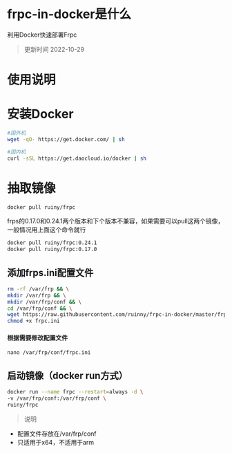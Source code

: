 # frpc-in-docker是什么
利用Docker快速部署Frpc

> 更新时间 2022-10-29

# 使用说明

# 安装Docker
```bash
#国外机
wget -qO- https://get.docker.com/ | sh 

#国内机
curl -sSL https://get.daocloud.io/docker | sh 
```


# 抽取镜像
```bash
docker pull ruiny/frpc
```

frps的0.17.0和0.24.1两个版本和下个版本不兼容，如果需要可以pull这两个镜像，一般情况用上面这个命令就行
```bash
docker pull ruiny/frpc:0.24.1
docker pull ruiny/frpc:0.17.0
```

## 添加frps.ini配置文件
```bash
rm -rf /var/frp && \
mkdir /var/frp && \
mkdir /var/frp/conf && \
cd /var/frp/conf && \
wget https://raw.githubusercontent.com/ruinny/frpc-in-docker/master/frpc.ini && \
chmod +x frpc.ini
```

#### 根据需要修改配置文件
`nano /var/frp/conf/frpc.ini` 


## 启动镜像（docker run方式）
```bash
docker run --name frpc --restart=always -d \
-v /var/frp/conf:/var/frp/conf \
ruiny/frpc
```

> 说明
 - 配置文件存放在/var/frp/conf
 - 只适用于x64，不适用于arm

